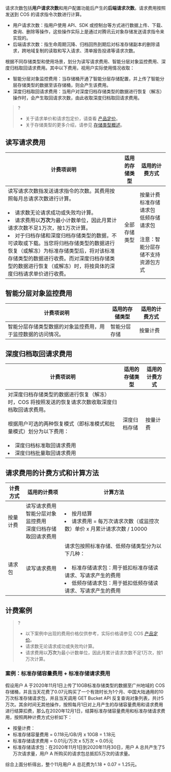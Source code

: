 请求次数包括**用户请求次数**和用户配置功能后产生的**后端请求次数**。请求费用按照发送到 COS 的请求指令次数进行计算。

- 用户请求次数：指用户使用 API、SDK 或控制台等方式进行数据上传、下载、查询、删除等操作，这些操作实际上是通过对腾讯云对象存储发送请求指令来实现的。
- 后端请求次数：指生命周期沉降、归档回热到期后对标准存储副本的删除请求，跨地域复制的读取和写入请求、清单报告投递等请求次数。

根据不同存储类型和使用场景，划分为读写请求费用、智能分层对象监控费用、深度归档取回请求费用。其中以下费用，视用户实际使用情况收取：

- 智能分层对象监控费用：当存储桶开通了智能分层存储配置，并上传了智能分层存储类型的数据至该存储桶，则会产生该费用。
- 深度归档取回请求费用：当用户对深度归档存储类型的数据进行恢复（解冻）操作时，会产生取回请求次数，由此收取深度归档取回请求费用。



>?
> - 关于请求单价和请求包定价，请查看 [产品定价](https://buy.cloud.tencent.com/price/cos)。
> - 关于存储类型的更多介绍，请参见 [存储类型概述](https://cloud.tencent.com/document/product/436/33417)。
> 

## 读写请求费用


 | 计费项说明           | 适用的存储类型            | 适用的计费方式                                   |
| ------------------------------------------------------------ | ---------------------- | ------------------------------------------------------------ |
| 读写请求次数指发送请求指令的次数。其费用按照每月总请求次数进行计算。</br></br><li>请求数无论请求成功或失败均计算。</li><li>请求费用以**万次**为最小计数单位，因此月累计请求次数不足1万次，按1万次计算。</li><li>对于归档存储和深度归档存储类型的数据，不可读取或下载。当您将归档存储类型的数据进行恢复（或解冻）为标准存储类型后，将对该标准存储类型的数据进行收费。而对深度归档存储类型的数据进行恢复（或解冻）时，将按具体的深度归档请求单价进行收费。 | 全部存储类型              |   按量计费</br>标准存储请求包<br>低频存储请求包</br></br>注意：智能分层存储不支持资源包方式   |

## 智能分层对象监控费用

| 计费项说明           | 适用的存储类型            | 适用的计费方式                                   |
| ------------------------------------------------------------ | ---------------------- | ------------------------------------------------------------ |
| 智能分层存储类型数据的对象监控费用，用于监控数据的访问情况。  |  智能分层存储  |  按量计费     |


## 深度归档取回请求费用



 | 计费项说明           | 适用的存储类型            | 适用的计费方式                                   |
| ------------------------------------------------------------ | ---------------------- | ------------------------------------------------------------ |
|   对深度归档存储类型的数据进行恢复（解冻）时，COS 将按照发送的恢复请求次数收取深度归档取回请求费用。</br></br>根据用户可选的两种恢复模式（即标准模式和批量模式）划分为以下费用：</br></br><li>深度归档标准取回请求费用</li><li>深度归档批量取回请求费用</li>   |  深度归档存储   |    按量计费   |


## 请求费用的计费方式和计算方法

|  计费方式   |   适用的计费项   |   计算方法   |
|-----|--------|------|
|  按量计费   |    读写请求费用 </br> 智能分层对象监控费用  </br> 深度归档存储取回请求费用 </br>      |  <li>按月结算  </br><li>请求费用 = 每万次请求次数（或监控次数）单价 x 月累计请求次数 / 10000        |
|   请求包   |     读写请求费用        | 请求包按照标准存储、低频存储类型分为以下几种：</br></br><li>标准存储请求包：用于抵扣标准存储读请求、写请求产生的费用</li><li>低频存储请求包：用于抵扣低频存储读请求、写请求产生的费用</li>   |

## 计费案例

>?
> - 以下案例中出现的费用价格仅供参考，实际价格请参见 COS [产品定价](https://buy.cloud.tencent.com/price/cos)。
> - 请求数无论请求成功或失败均计算。
> - 请求费用以**万次**为最小计数单位，因此月累计请求次数不足1万次，按1万次计算。
>

### 案例：标准存储容量费用 + 标准存储请求费用

假设用户 A 于2020年11月1日上传了10GB标准存储类型的数据至广州地域的 COS 存储桶，并且当天花费了0.07元购买了一个有效时长为1个月、中国大陆通用的10万次标准存储请求包，并且当天调用 GET Bucket API 反复查询对象列表，共计5万次。其余时间无其他操作，按照每月1日对上月产生的存储容量费用和请求费用进行结算扣费，那么在2020年12月1日，结算标准存储容量费用和标准存储请求费用，按照两种计费方式分析如下：

 -  按量计费：
  -  标准存储容量费用 = 0.118元/GB/月 x 10GB = 1.18元
  -  标准存储请求费用 = 0.01元/万次 x 5万次 = 0.05元
 - 标准存储请求包：在2020年11月1日到2020年11月30日，用户 A 总共产生了5万次请求量，用户 A 所购买的请求包总抵扣5万次的请求量。

综合上面分析得出，整个11月用户 A 总花费为1.18 + 0.07 = 1.25元。


